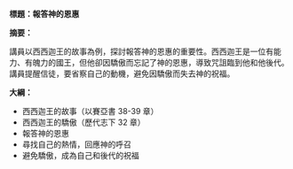 **標題：報答神的恩惠**

**摘要：**

講員以西西迦王的故事為例，探討報答神的恩惠的重要性。西西迦王是一位有能力、有魄力的國王，但他卻因驕傲而忘記了神的恩惠，導致咒詛臨到他和他後代。講員提醒信徒，要省察自己的動機，避免因驕傲而失去神的祝福。

**大綱：**

* 西西迦王的故事（以賽亞書 38-39 章）
* 西西迦王的驕傲（歷代志下 32 章）
* 報答神的恩惠
* 尋找自己的熱情，回應神的呼召
* 避免驕傲，成為自己和後代的祝福